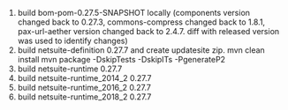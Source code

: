 1. build bom-pom-0.27.5-SNAPSHOT locally (components version changed back to 0.27.3, commons-compress changed back to 1.8.1, pax-url-aether version changed back to 2.4.7. diff with released version was used to identify changes)
2. build netsuite-definition 0.27.7 and create updatesite zip.
mvn clean install
mvn package -DskipTests -DskipITs -PgenerateP2
3. build netsuite-runtime 0.27.7
4. build netsuite-runtime_2014_2 0.27.7
5. build netsuite-runtime_2016_2 0.27.7
6. build netsuite-runtime_2018_2 0.27.7